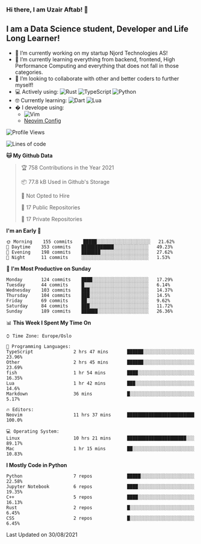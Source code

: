 ### Hi there, I am Uzair Aftab! 👋

## I am a Data Science student, Developer and Life Long Learner!
- 🔭 I’m currently working on my startup Njord Technologies AS!
- 🌱 I’m currently learning everything from backend, frontend, High Performance Computing and everything that does not fall in those categories.
- 👯 I’m looking to collaborate with other and better coders to further myself!
- 💻 Actively using: <img alt="Rust" src="https://img.shields.io/badge/rust-%23000000.svg?style=for-the-badge&logo=rust&logoColor=white"/> <img alt="TypeScript" src="https://img.shields.io/badge/typescript-%23007ACC.svg?style=for-the-badge&logo=typescript&logoColor=white"/> <img alt="Python" src="https://img.shields.io/badge/python-%2314354C.svg?style=for-the-badge&logo=python&logoColor=white"/>
- 🤓 Currently learning: <img alt="Dart" src="https://img.shields.io/badge/dart-%230175C2.svg?style=for-the-badge&logo=dart&logoColor=white"/> <img alt="Lua" src="https://img.shields.io/badge/lua-%232C2D72.svg?style=for-the-badge&logo=lua&logoColor=white"/> 
- � I develope using: 
  -  <img alt="Vim" src="https://img.shields.io/badge/VIM-%2311AB00.svg?style=for-the-badge&logo=vim&logoColor=white"/>
  -  [Neovim Config](https://github.com/ChristianChiarulli/LunarVim)
<!--START_SECTION:waka-->
![Profile Views](http://img.shields.io/badge/Profile%20Views-27-blue)

![Lines of code](https://img.shields.io/badge/From%20Hello%20World%20I%27ve%20Written-1.8%20million%20lines%20of%20code-blue)

**🐱 My Github Data** 

> 🏆 758 Contributions in the Year 2021
 > 
> 📦 77.8 kB Used in Github's Storage 
 > 
> 🚫 Not Opted to Hire
 > 
> 📜 17 Public Repositories 
 > 
> 🔑 17 Private Repositories  
 > 
**I'm an Early 🐤** 

```text
🌞 Morning    155 commits    █████░░░░░░░░░░░░░░░░░░░░   21.62% 
🌆 Daytime    353 commits    ████████████░░░░░░░░░░░░░   49.23% 
🌃 Evening    198 commits    ███████░░░░░░░░░░░░░░░░░░   27.62% 
🌙 Night      11 commits     ░░░░░░░░░░░░░░░░░░░░░░░░░   1.53%

```
📅 **I'm Most Productive on Sunday** 

```text
Monday       124 commits    ████░░░░░░░░░░░░░░░░░░░░░   17.29% 
Tuesday      44 commits     █░░░░░░░░░░░░░░░░░░░░░░░░   6.14% 
Wednesday    103 commits    ███░░░░░░░░░░░░░░░░░░░░░░   14.37% 
Thursday     104 commits    ███░░░░░░░░░░░░░░░░░░░░░░   14.5% 
Friday       69 commits     ██░░░░░░░░░░░░░░░░░░░░░░░   9.62% 
Saturday     84 commits     ███░░░░░░░░░░░░░░░░░░░░░░   11.72% 
Sunday       189 commits    ██████░░░░░░░░░░░░░░░░░░░   26.36%

```


📊 **This Week I Spent My Time On** 

```text
⌚︎ Time Zone: Europe/Oslo

💬 Programming Languages: 
TypeScript               2 hrs 47 mins       ██████░░░░░░░░░░░░░░░░░░░   23.96% 
Other                    2 hrs 45 mins       ██████░░░░░░░░░░░░░░░░░░░   23.69% 
fish                     1 hr 54 mins        ████░░░░░░░░░░░░░░░░░░░░░   16.35% 
Lua                      1 hr 42 mins        ███░░░░░░░░░░░░░░░░░░░░░░   14.6% 
Markdown                 36 mins             █░░░░░░░░░░░░░░░░░░░░░░░░   5.17%

🔥 Editors: 
Neovim                   11 hrs 37 mins      █████████████████████████   100.0%

💻 Operating System: 
Linux                    10 hrs 21 mins      ██████████████████████░░░   89.17% 
Mac                      1 hr 15 mins        ██░░░░░░░░░░░░░░░░░░░░░░░   10.83%

```

**I Mostly Code in Python** 

```text
Python                   7 repos             █████░░░░░░░░░░░░░░░░░░░░   22.58% 
Jupyter Notebook         6 repos             ████░░░░░░░░░░░░░░░░░░░░░   19.35% 
C++                      5 repos             ████░░░░░░░░░░░░░░░░░░░░░   16.13% 
Rust                     2 repos             █░░░░░░░░░░░░░░░░░░░░░░░░   6.45% 
CSS                      2 repos             █░░░░░░░░░░░░░░░░░░░░░░░░   6.45%

```



 Last Updated on 30/08/2021
<!--END_SECTION:waka-->
